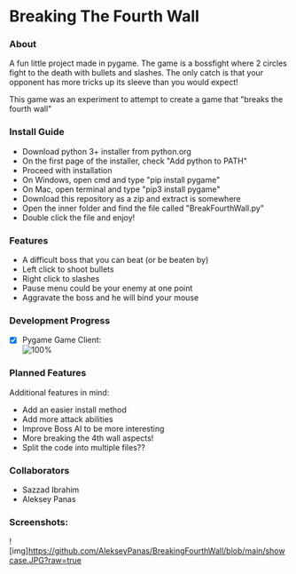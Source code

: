 # Breaking The Fourth Wall

### About
A fun little project made in pygame. The game is a bossfight where 2 circles fight to the death with bullets and slashes. The only catch is that your opponent has more tricks up its sleeve than you would expect!

This game was an experiment to attempt to create a game that "breaks the fourth wall"

### Install Guide
- Download python 3+ installer from python.org
- On the first page of the installer, check "Add python to PATH"
- Proceed with installation
- On Windows, open cmd and type "pip install pygame"
- On Mac, open terminal and type "pip3 install pygame"
- Download this repository as a zip and extract is somewhere
- Open the inner folder and find the file called "BreakFourthWall.py"
- Double click the file and enjoy!

### Features
- A difficult boss that you can beat (or be beaten by)
- Left click to shoot bullets
- Right click to slashes
- Pause menu could be your enemy at one point
- Aggravate the boss and he will bind your mouse

### Development Progress

- [x] Pygame Game Client:  
  ![100%](https://progress-bar.dev/100)

### Planned Features
Additional features in mind:
- Add an easier install method
- Add more attack abilities
- Improve Boss AI to be more interesting
- More breaking the 4th wall aspects!
- Split the code into multiple files??

### Collaborators
- Sazzad Ibrahim
- Aleksey Panas

### Screenshots:
![img]https://github.com/AlekseyPanas/BreakingFourthWall/blob/main/showcase.JPG?raw=true

